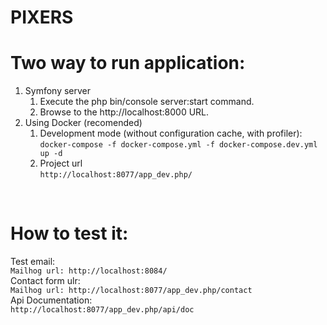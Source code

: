 PIXERS
======

Two way to run application:
======

1) Symfony server
    1. Execute the php bin/console server:start command.
    2. Browse to the http://localhost:8000 URL.
2) Using Docker (recomended) <br>
    1. Development mode (without configuration cache, with profiler):
    `docker-compose -f docker-compose.yml -f docker-compose.dev.yml up -d`
    2. Project url<br>
    `http://localhost:8077/app_dev.php/`
<br>

How to test it:
======
Test email:<br>
`Mailhog url: http://localhost:8084/`<br>
Contact form ulr:<br>
`Mailhog url: http://localhost:8077/app_dev.php/contact`<br>
Api Documentation:<br>
`http://localhost:8077/app_dev.php/api/doc`